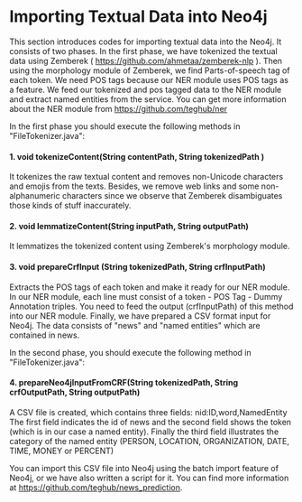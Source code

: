 # Importing Textual Data into Neo4j

This section introduces codes for importing textual data into the Neo4j. It consists of two phases. In the first phase, we have tokenized the textual data using Zemberek ( https://github.com/ahmetaa/zemberek-nlp ). Then using the morphology module of Zemberek, we find Parts-of-speech tag of each token. We need POS tags because our NER module uses POS tags as a feature. We feed our tokenized and pos tagged data to the NER module and extract named entities from the service. You can get more information about the NER module from https://github.com/teghub/ner

In the first phase you should execute the following methods in "FileTokenizer.java":
#### 1. void tokenizeContent(String contentPath, String tokenizedPath ) 
It tokenizes the raw textual content and removes non-Unicode characters and emojis from the texts. Besides, we remove web links and some non-alphanumeric characters since we observe that Zemberek disambiguates those kinds of stuff inaccurately.
#### 2. void lemmatizeContent(String inputPath, String outputPath) 
It lemmatizes the tokenized content using Zemberek's morphology module.
#### 3. void prepareCrfInput (String tokenizedPath, String crfInputPath) 
Extracts the POS tags of each token and make it ready for our NER module. In our NER module, each line must consist of a token - POS Tag - Dummy Annotation triples. You need to feed the output (crfInputPath) of this method into our NER module. Finally, we have prepared a CSV format input for Neo4j. The data consists of "news" and "named entities" which are contained in news.

In the second phase, you should execute the following method in "FileTokenizer.java":
#### 4. prepareNeo4jInputFromCRF(String tokenizedPath, String crfOutputPath, String outputPath)
A CSV file is created, which contains three fields: nid:ID,word,NamedEntity The first field indicates the id of news and the second field shows the token (which is in our case a named entity). Finally the third field illustrates the category of the named entity (PERSON, LOCATION, ORGANIZATION, DATE, TIME, MONEY or PERCENT)
		
You can import this CSV file into Neo4j using the batch import feature of Neo4j, or we have also written a script for it. You can find more information at https://github.com/teghub/news_prediction.
		
